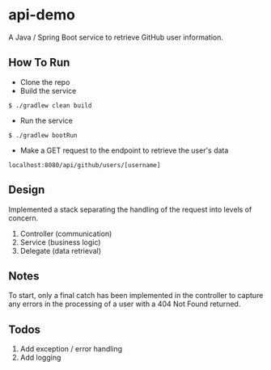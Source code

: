 # api-demo

A Java / Spring Boot service to retrieve GitHub user information.

## How To Run

- Clone the repo
- Build the service 

```
$ ./gradlew clean build
```

- Run the service

```
$ ./gradlew bootRun
```

- Make a GET request to the endpoint to retrieve the user's data

```
localhost:8080/api/github/users/[username]
```

## Design

Implemented a stack separating the handling of the request into levels of concern.

1. Controller (communication)
2. Service (business logic)
3. Delegate (data retrieval)

## Notes

To start, only a final catch has been implemented in the controller to capture any errors in the processing of a user with a 404 Not Found returned.

## Todos

1. Add exception / error handling
2. Add logging
